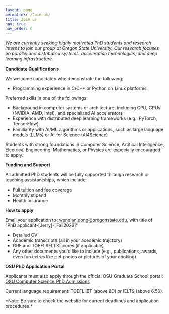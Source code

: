 ```yaml
---
layout: page
permalink: /Join us/
title: Join us
nav: true
nav_order: 6
---
```


*We are currently seeking highly motivated PhD students and research interns to join our group at Oregon State University. Our research focuses on parallel and distributed systems, acceleration technologies, and deep learning infrastructure.*

**Candidate Qualifications**
<p>We welcome candidates who demonstrate the following:</p>
  <ul>
    <li>Programming experience in C/C++ or Python on Linux platforms</li>
  </ul>
  <p>Preferred skills in one of the followings:</p>
  <ul>
    <li>Background in computer systems or architecture, including CPU, GPUs (NVIDIA, AMD, Intel), and specialized AI accelerators</li>
    <li>Experience with distributed deep learning frameworks (e.g., PyTorch, TensorFlow)</li>
    <li>Familiarity with AI/ML algorithms or applications, such as large language models (LLMs) or AI for Science (AI4Science)</li>
  </ul>
  <p>Students with strong foundations in Computer Science, Artifical Intelligence, Electrical Engineering, Mathematics, or Physics are especially encouraged to apply.</p>

**Funding and Support**
<p>All admitted PhD students will be fully supported through research or teaching assistantships, which include:</p>
<ul>
  <li>Full tuition and fee coverage</li>
  <li>Monthly stipend</li>
  <li>Health insurance</li>
</ul>

**How to apply**
 <p>Email your application to: <a href="mailto:wenqian.dong@oregonstate.edu">wenqian.dong@oregonstate.edu</a>, with title of "PhD applicant-[Jerry]-[Fall2026]" </p>
  <ul>
    <li>Detailed CV</li>
    <li>Academic transcripts (all in your acedemic trajctory)</li>
    <li>GRE and TOEFL/IELTS scores (if applicable)</li>
    <li>Any other documents you'd like to include (e.g., publications, awards, even fun extras like pet photos or pictures of your cooking)</li>
  </ul>

 
 **OSU PhD Application Portal**
  <p>Applicants must also apply through the official OSU Graduate School portal: <a href="https://graduate.oregonstate.edu/programs/3070/computer-science-phd-meng-ms-minor#process" target="_blank">
    OSU Computer Science PhD Admissions</a></p>
  <p>Current language requirement: TOEFL iBT (above 80) or IELTS (above 6.50).</p>  
  *Note: Be sure to check the website for current deadlines and application procedures.*
